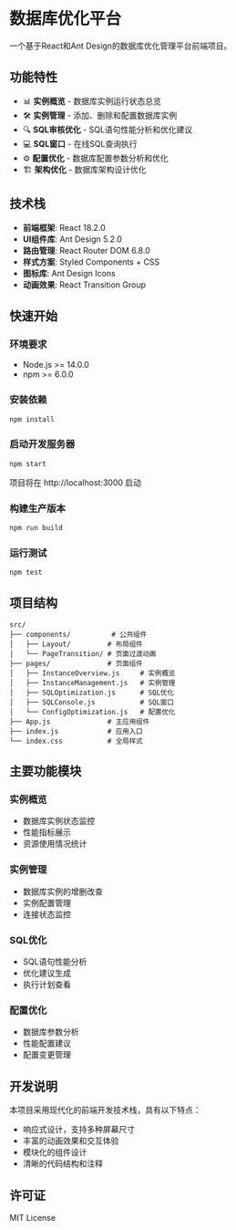 # 数据库优化平台

一个基于React和Ant Design的数据库优化管理平台前端项目。

## 功能特性

- 📊 **实例概览** - 数据库实例运行状态总览
- 🛠️ **实例管理** - 添加、删除和配置数据库实例
- 🔍 **SQL审核优化** - SQL语句性能分析和优化建议
- 💻 **SQL窗口** - 在线SQL查询执行
- ⚙️ **配置优化** - 数据库配置参数分析和优化
- 🏗️ **架构优化** - 数据库架构设计优化

## 技术栈

- **前端框架**: React 18.2.0
- **UI组件库**: Ant Design 5.2.0
- **路由管理**: React Router DOM 6.8.0
- **样式方案**: Styled Components + CSS
- **图标库**: Ant Design Icons
- **动画效果**: React Transition Group

## 快速开始

### 环境要求

- Node.js >= 14.0.0
- npm >= 6.0.0

### 安装依赖

```bash
npm install
```

### 启动开发服务器

```bash
npm start
```

项目将在 http://localhost:3000 启动

### 构建生产版本

```bash
npm run build
```

### 运行测试

```bash
npm test
```

## 项目结构

```
src/
├── components/          # 公共组件
│   ├── Layout/         # 布局组件
│   └── PageTransition/ # 页面过渡动画
├── pages/              # 页面组件
│   ├── InstanceOverview.js     # 实例概览
│   ├── InstanceManagement.js   # 实例管理
│   ├── SQLOptimization.js      # SQL优化
│   ├── SQLConsole.js           # SQL窗口
│   └── ConfigOptimization.js   # 配置优化
├── App.js              # 主应用组件
├── index.js            # 应用入口
└── index.css           # 全局样式
```

## 主要功能模块

### 实例概览
- 数据库实例状态监控
- 性能指标展示
- 资源使用情况统计

### 实例管理
- 数据库实例的增删改查
- 实例配置管理
- 连接状态监控

### SQL优化
- SQL语句性能分析
- 优化建议生成
- 执行计划查看

### 配置优化
- 数据库参数分析
- 性能配置建议
- 配置变更管理

## 开发说明

本项目采用现代化的前端开发技术栈，具有以下特点：

- 响应式设计，支持多种屏幕尺寸
- 丰富的动画效果和交互体验
- 模块化的组件设计
- 清晰的代码结构和注释

## 许可证

MIT License